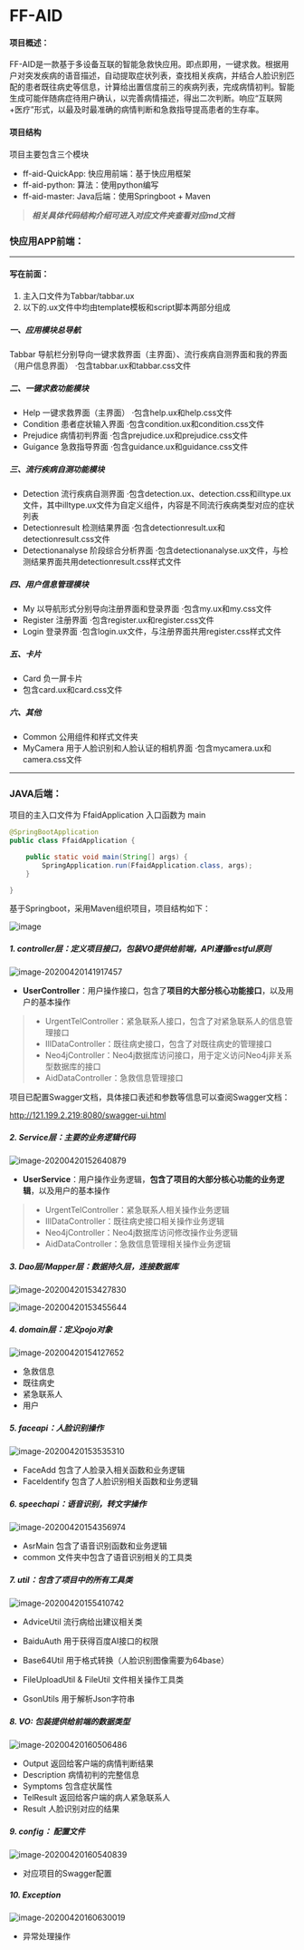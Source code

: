# FF-AID

#### 项目概述：

FF-AID是一款基于多设备互联的智能急救快应用。即点即用，一键求救。根据用户对突发疾病的语音描述，自动提取症状列表，查找相关疾病，并结合人脸识别匹配的患者既往病史等信息，计算给出置信度前三的疾病列表，完成病情初判。智能生成可能伴随病症待用户确认，以完善病情描述，得出二次判断。响应“互联网+医疗”形式，以最及时最准确的病情判断和急救指导提高患者的生存率。



#### 项目结构

项目主要包含三个模块

- ff-aid-QuickApp: 快应用前端：基于快应用框架
- ff-aid-python: 算法：使用python编写
- ff-aid-master: Java后端：使用Springboot + Maven

> ***相关具体代码结构介绍可进入对应文件夹查看对应md文档***




### 快应用APP前端：

---

#### 写在前面：
1. 主入口文件为Tabbar/tabbar.ux
2. 以下的.ux文件中均由template模板和script脚本两部分组成

##### 一、应用模块总导航

Tabbar 导航栏分别导向一键求救界面（主界面）、流行疾病自测界面和我的界面（用户信息界面）
·包含tabbar.ux和tabbar.css文件

##### 二、一键求救功能模块

- Help 一键求救界面（主界面）
  ·包含help.ux和help.css文件
- Condition 患者症状输入界面
  ·包含condition.ux和condition.css文件
- Prejudice 病情初判界面
  ·包含prejudice.ux和prejudice.css文件
- Guigance 急救指导界面
  ·包含guidance.ux和guidance.css文件

##### 三、流行疾病自测功能模块

- Detection 流行疾病自测界面
  ·包含detection.ux、detection.css和illtype.ux文件，其中illtype.ux文件为自定义组件，内容是不同流行疾病类型对应的症状列表
- Detectionresult 检测结果界面
  ·包含detectionresult.ux和detectionresult.css文件
- Detectionanalyse 阶段综合分析界面
  ·包含detectionanalyse.ux文件，与检测结果界面共用detectionresult.css样式文件

##### 四、用户信息管理模块

- My 以导航形式分别导向注册界面和登录界面
  ·包含my.ux和my.css文件
- Register 注册界面
  ·包含register.ux和register.css文件
- Login 登录界面
  ·包含login.ux文件，与注册界面共用register.css样式文件

##### 五、卡片

- Card 负一屏卡片
- 包含card.ux和card.css文件

##### 六、其他

- Common 公用组件和样式文件夹
- MyCamera 用于人脸识别和人脸认证的相机界面
  ·包含mycamera.ux和camera.css文件

--- 

### JAVA后端：

项目的主入口文件为 FfaidApplication 入口函数为 main

``` java
@SpringBootApplication
public class FfaidApplication {

    public static void main(String[] args) {
        SpringApplication.run(FfaidApplication.class, args);
    }

}
```



基于Springboot，采用Maven组织项目，项目结构如下：

![image](ff-aid-master/image/image-20200420141012087.png)

##### 1. controller层：定义项目接口，包装VO提供给前端，API遵循restful原则

![image-20200420141917457](ff-aid-master/image/image-20200420141917457.png)

- **UserController**：用户操作接口，包含了**项目的大部分核心功能接口**，以及用户的基本操作

> - UrgentTelController：紧急联系人接口，包含了对紧急联系人的信息管理接口
> - IllDataController：既往病史接口，包含了对既往病史的管理接口
> - Neo4jController：Neo4j数据库访问接口，用于定义访问Neo4j非关系型数据库的接口
> - AidDataController：急救信息管理接口

项目已配置Swagger文档，具体接口表述和参数等信息可以查阅Swagger文档：

http://121.199.2.219:8080/swagger-ui.html

##### 2. Service层：主要的业务逻辑代码

![image-20200420152640879](ff-aid-master/image/image-20200420152640879.png)

- **UserService**：用户操作业务逻辑，**包含了项目的大部分核心功能的业务逻辑**，以及用户的基本操作

> - UrgentTelController：紧急联系人相关操作业务逻辑
> - IllDataController：既往病史接口相关操作业务逻辑
> - Neo4jController：Neo4j数据库访问修改操作业务逻辑
> - AidDataController：急救信息管理相关操作业务逻辑

##### 3. Dao层/Mapper层：数据持久层，连接数据库

![image-20200420153427830](ff-aid-master/image/image-20200420153427830.png)

![image-20200420153455644](ff-aid-master/image/image-20200420153455644.png)

#####  4. domain层：定义pojo对象

![image-20200420154127652](ff-aid-master/image/image-20200420154127652.png)

- 急救信息
- 既往病史
- 紧急联系人
- 用户

##### 5. faceapi：人脸识别操作

![image-20200420153535310](ff-aid-master/image/image-20200420153535310.png)

- FaceAdd   包含了人脸录入相关函数和业务逻辑
- FaceIdentify   包含了人脸识别相关函数和业务逻辑

##### 6. speechapi：语音识别，转文字操作

![image-20200420154356974](ff-aid-master/image/image-20200420154356974.png)

- AsrMain   包含了语音识别函数和业务逻辑
- common   文件夹中包含了语音识别相关的工具类

##### 7. util：包含了项目中的所有工具类

![image-20200420155410742](ff-aid-master/image/image-20200420155410742.png)

- AdviceUtil   流行病给出建议相关类
- BaiduAuth   用于获得百度AI接口的权限
- Base64Util    用于格式转换（人脸识别图像需要为64base）

- FileUploadUtil & FileUtil   文件相关操作工具类
- GsonUtils   用于解析Json字符串

##### 8. VO:  包装提供给前端的数据类型

![image-20200420160506486](ff-aid-master/image/image-20200420160506486.png)

- Output  返回给客户端的病情判断结果
- Description   病情初判的完整信息
- Symptoms   包含症状属性
- TelResult   返回给客户端的病人紧急联系人
- Result  人脸识别对应的结果

##### 9. config： 配置文件

![image-20200420160540839](ff-aid-master/image/image-20200420160540839.png)

- 对应项目的Swagger配置

##### 10. Exception

![image-20200420160630019](ff-aid-master/image/image-20200420160630019.png)

- 异常处理操作